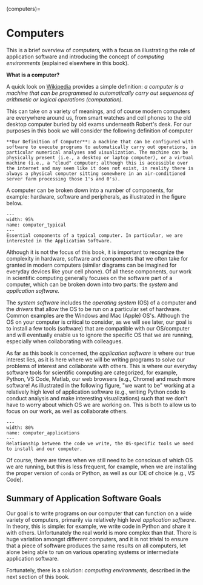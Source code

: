 (computers)=
# Computers

This is a brief overview of _computers,_ with a focus on illustrating the role of application software and introducing the concept of _computing environments_ (explained elsewhere in this book).

**What is a computer?**

A quick look on [Wikipedia](https://en.wikipedia.org/wiki/Computer) provides a simple definition: _a computer is a machine that can be programmed to automatically carry out sequences of arithmetic or logical operations (computation)._

This can take on a variety of meanings, and of course modern computers are everywhere around us, from smart watches and cell phones to the old desktop computer buried by old exams underneath Robert's desk. For our purposes in this book we will consider the following definition of computer

```{tip}
**Our Definition of Computer**: a machine that can be configured with software to execute programs to automatically carry out operations, in particular numerical analyses and visualization. The machine can be physically present (i.e., a desktop or laptop computer), or a virtual machine (i.e., a "cloud" computer; although this is accessible over the internet and may seem like it does not exist, in reality there is always a physical computer sitting somewhere in an air-conditioned server farm processing those 1's and 0's).
```

A computer can be broken down into a number of components, for example: hardware, software and peripherals, as illustrated in the figure below.

```{figure} https://files.mude.citg.tudelft.nl/typical.svg
---
width: 95%
name: computer_typical
---
Essential components of a typical computer. In particular, we are interested in the Application Software.
```

Although it is not the focus of this book, it is important to recognize the complexity in hardware, software and components that we often take for granted in modern computers (similar diagrams can be imagined for everyday devices like your cell phone). Of all these components, our work in scientific computing generally focuses on the software part of a computer, which can be broken down into two parts: the _system_ and _application software._

The _system software_ includes the _operating system_ (OS) of a computer and the _drivers_ that allow the OS to be run on a particular set of hardware. Common examples are the Windows and Mac (Apple) OS's. Although the OS on your computer is critical to consider, as we will see later, our goal is to install a few tools (software) that are compatible with our OS/computer and will eventually enable us to ignore the specific OS that we are running, especially when collaborating with colleagues.

As far as this book is concerned, the _application software_ is where our true interest lies, as it is here where we will be writing programs to solve our problems of interest and collaborate with others. This is where our everyday software tools for scientific computing are categorized, for example, Python, VS Code, Matlab, our web browsers (e.g., Chrome) and much more software! As illustrated in the following figure, "we want to be" working at a relatively high level of application software (e.g., writing Python code to conduct analysis and make interesting visualizations) such that we don't have to worry about which OS we are working on. This is both to allow us to focus on our work, as well as collaborate others.


```{figure} https://files.mude.citg.tudelft.nl/apps.svg
---
width: 80%
name: computer_applications
---
Relationship between the code we write, the OS-specific tools we need to install and our computer.
```

Of course, there are times when we still need to be conscious of which OS we are running, but this is less frequent, for example, when we are installing the proper version of `conda` or Python, as well as our IDE of choice (e.g., VS Code).

## Summary of Application Software Goals

Our goal is to write programs on our computer that can function on a wide variety of computers, primarily via relatively high level _application software_. In theory, this is simple: for example, we write code in Python and share it with others. Unfortunately the real world is more complex than that. There is huge variation amongst different computers, and it is not trivial to ensure that a piece of software produces the same results on all computers, let alone being able to run on various operating systems or intermediate application software.

Fortunately, there is a solution: _computing environments,_ described in the next section of this book.
